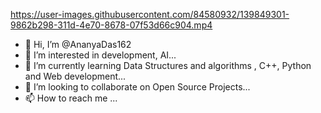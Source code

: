

https://user-images.githubusercontent.com/84580932/139849301-9862b298-311d-4e70-8678-07f53d66c904.mp4

- 👋 Hi, I’m @AnanyaDas162
- 👀 I’m interested in development, AI...
- 🌱 I’m currently learning Data Structures and algorithms , C++, Python and Web development...
- 💞️ I’m looking to collaborate on Open Source Projects...
- 📫 How to reach me ...

<!---
AnanyaDas162/AnanyaDas162 is a ✨ special ✨ repository because its `README.md` (this file) appears on your GitHub profile.
You can click the Preview link to take a look at your changes.
--->
